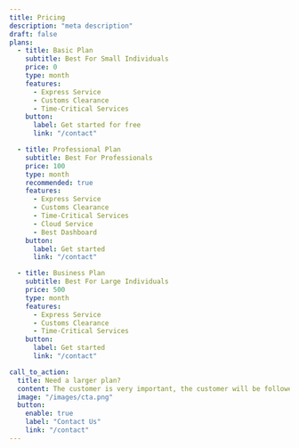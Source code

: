 ```yaml
---
title: Pricing
description: "meta description"
draft: false
plans:
  - title: Basic Plan
    subtitle: Best For Small Individuals
    price: 0
    type: month
    features:
      - Express Service
      - Customs Clearance
      - Time-Critical Services
    button:
      label: Get started for free
      link: "/contact"

  - title: Professional Plan
    subtitle: Best For Professionals
    price: 100
    type: month
    recommended: true
    features:
      - Express Service
      - Customs Clearance
      - Time-Critical Services
      - Cloud Service
      - Best Dashboard
    button:
      label: Get started
      link: "/contact"

  - title: Business Plan
    subtitle: Best For Large Individuals
    price: 500
    type: month
    features:
      - Express Service
      - Customs Clearance
      - Time-Critical Services
    button:
      label: Get started
      link: "/contact"

call_to_action:
  title: Need a larger plan?
  content: The customer is very important, the customer will be followed by the customer. It is sad to be sad, but it is time to be happy..
  image: "/images/cta.png"
  button:
    enable: true
    label: "Contact Us"
    link: "/contact"
---
```

